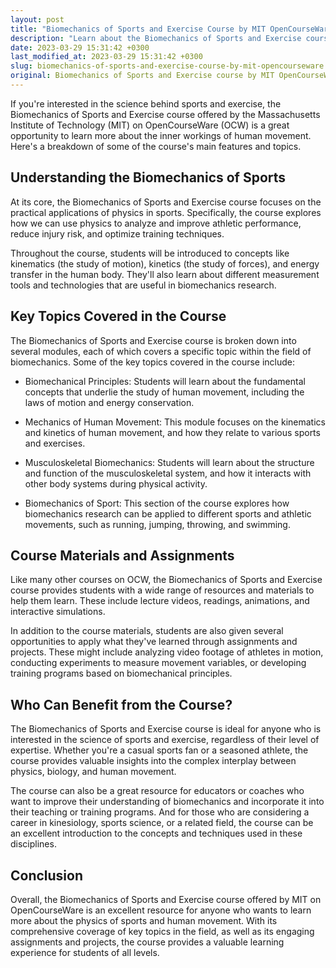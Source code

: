 ```yaml
---
layout: post
title: "Biomechanics of Sports and Exercise Course by MIT OpenCourseWare"
description: "Learn about the Biomechanics of Sports and Exercise course offered by the Massachusetts Institute of Technology (MIT) on OpenCourseWare, which goes in-depth about the applications of physics in sports."
date: 2023-03-29 15:31:42 +0300
last_modified_at: 2023-03-29 15:31:42 +0300
slug: biomechanics-of-sports-and-exercise-course-by-mit-opencourseware
original: Biomechanics of Sports and Exercise course by MIT OpenCourseWare
---
```

If you're interested in the science behind sports and exercise, the Biomechanics of Sports and Exercise course offered by the Massachusetts Institute of Technology (MIT) on OpenCourseWare (OCW) is a great opportunity to learn more about the inner workings of human movement. Here's a breakdown of some of the course's main features and topics.


## Understanding the Biomechanics of Sports

At its core, the Biomechanics of Sports and Exercise course focuses on the practical applications of physics in sports. Specifically, the course explores how we can use physics to analyze and improve athletic performance, reduce injury risk, and optimize training techniques.

Throughout the course, students will be introduced to concepts like kinematics (the study of motion), kinetics (the study of forces), and energy transfer in the human body. They'll also learn about different measurement tools and technologies that are useful in biomechanics research.


## Key Topics Covered in the Course

The Biomechanics of Sports and Exercise course is broken down into several modules, each of which covers a specific topic within the field of biomechanics. Some of the key topics covered in the course include:

- Biomechanical Principles: Students will learn about the fundamental concepts that underlie the study of human movement, including the laws of motion and energy conservation.

- Mechanics of Human Movement: This module focuses on the kinematics and kinetics of human movement, and how they relate to various sports and exercises.

- Musculoskeletal Biomechanics: Students will learn about the structure and function of the musculoskeletal system, and how it interacts with other body systems during physical activity.

- Biomechanics of Sport: This section of the course explores how biomechanics research can be applied to different sports and athletic movements, such as running, jumping, throwing, and swimming.


## Course Materials and Assignments

Like many other courses on OCW, the Biomechanics of Sports and Exercise course provides students with a wide range of resources and materials to help them learn. These include lecture videos, readings, animations, and interactive simulations.

In addition to the course materials, students are also given several opportunities to apply what they've learned through assignments and projects. These might include analyzing video footage of athletes in motion, conducting experiments to measure movement variables, or developing training programs based on biomechanical principles.


## Who Can Benefit from the Course?

The Biomechanics of Sports and Exercise course is ideal for anyone who is interested in the science of sports and exercise, regardless of their level of expertise. Whether you're a casual sports fan or a seasoned athlete, the course provides valuable insights into the complex interplay between physics, biology, and human movement.

The course can also be a great resource for educators or coaches who want to improve their understanding of biomechanics and incorporate it into their teaching or training programs. And for those who are considering a career in kinesiology, sports science, or a related field, the course can be an excellent introduction to the concepts and techniques used in these disciplines.


## Conclusion

Overall, the Biomechanics of Sports and Exercise course offered by MIT on OpenCourseWare is an excellent resource for anyone who wants to learn more about the physics of sports and human movement. With its comprehensive coverage of key topics in the field, as well as its engaging assignments and projects, the course provides a valuable learning experience for students of all levels.